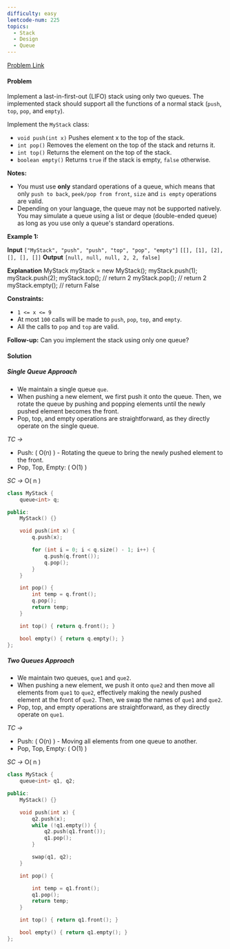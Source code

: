 ```yaml
---
difficulty: easy
leetcode-num: 225
topics:
  - Stack
  - Design
  - Queue
---
```

[Problem Link](https://leetcode.com/problems/implement-stack-using-queues/)

#### Problem
Implement a last-in-first-out (LIFO) stack using only two queues. The implemented stack should support all the functions of a normal stack (`push`, `top`, `pop`, and `empty`).

Implement the `MyStack` class:

- `void push(int x)` Pushes element x to the top of the stack.
- `int pop()` Removes the element on the top of the stack and returns it.
- `int top()` Returns the element on the top of the stack.
- `boolean empty()` Returns `true` if the stack is empty, `false` otherwise.

**Notes:**

- You must use **only** standard operations of a queue, which means that only `push to back`, `peek/pop from front`, `size` and `is empty` operations are valid.
- Depending on your language, the queue may not be supported natively. You may simulate a queue using a list or deque (double-ended queue) as long as you use only a queue's standard operations.

**Example 1:**

**Input**
`["MyStack", "push", "push", "top", "pop", "empty"]`
`[[], [1], [2], [], [], []]`
**Output**
`[null, null, null, 2, 2, false]`

**Explanation**
MyStack myStack = new MyStack();
myStack.push(1);
myStack.push(2);
myStack.top(); // return 2
myStack.pop(); // return 2
myStack.empty(); // return False

**Constraints:**

- `1 <= x <= 9`
- At most `100` calls will be made to `push`, `pop`, `top`, and `empty`.
- All the calls to `pop` and `top` are valid.

**Follow-up:** Can you implement the stack using only one queue?

#### Solution
##### Single Queue Approach
- We maintain a single queue `que`.
- When pushing a new element, we first push it onto the queue. Then, we rotate the queue by pushing and popping elements until the newly pushed element becomes the front.
- Pop, top, and empty operations are straightforward, as they directly operate on the single queue.

*TC ->* 
- Push: ( O(n) ) - Rotating the queue to bring the newly pushed element to the front.
- Pop, Top, Empty: ( O(1) )

*SC ->* O( n )

```cpp title=Code
class MyStack {
    queue<int> q;

public:
    MyStack() {}

    void push(int x) {
        q.push(x);

        for (int i = 0; i < q.size() - 1; i++) {
            q.push(q.front());
            q.pop();
        }
    }

    int pop() {
        int temp = q.front();
        q.pop();
        return temp;
    }

    int top() { return q.front(); }

    bool empty() { return q.empty(); }
};

```

##### Two Queues Approach
- We maintain two queues, `que1` and `que2`.
- When pushing a new element, we push it onto `que2` and then move all elements from `que1` to `que2`, effectively making the newly pushed element at the front of `que2`. Then, we swap the names of `que1` and `que2`.
- Pop, top, and empty operations are straightforward, as they directly operate on `que1`.

*TC ->* 
- Push: ( O(n) ) - Moving all elements from one queue to another.
- Pop, Top, Empty: ( O(1) )

*SC ->* O( n )

```cpp title=Code
class MyStack {
    queue<int> q1, q2;

public:
    MyStack() {}

    void push(int x) {
        q2.push(x);
        while (!q1.empty()) {
            q2.push(q1.front());
            q1.pop();
        }

        swap(q1, q2);
    }

    int pop() {

        int temp = q1.front();
        q1.pop();
        return temp;
    }

    int top() { return q1.front(); }

    bool empty() { return q1.empty(); }
};
```
